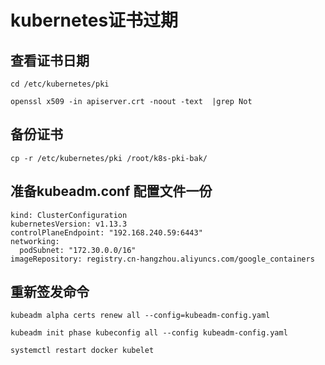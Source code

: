 # kubernetes证书过期

## 查看证书日期

```
cd /etc/kubernetes/pki
```

```
openssl x509 -in apiserver.crt -noout -text  |grep Not
```

## 备份证书

```
cp -r /etc/kubernetes/pki /root/k8s-pki-bak/
```

## 准备kubeadm.conf 配置文件一份

```
kind: ClusterConfiguration
kubernetesVersion: v1.13.3
controlPlaneEndpoint: "192.168.240.59:6443"
networking:
  podSubnet: "172.30.0.0/16"
imageRepository: registry.cn-hangzhou.aliyuncs.com/google_containers 
```

## 重新签发命令

```
kubeadm alpha certs renew all --config=kubeadm-config.yaml
```

```
kubeadm init phase kubeconfig all --config kubeadm-config.yaml
```

```
systemctl restart docker kubelet
```
